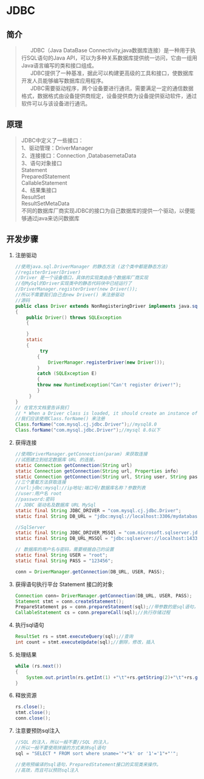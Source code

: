 # JDBC
## 简介
>&nbsp;&nbsp;&nbsp;&nbsp;&nbsp;&nbsp;JDBC（Java DataBase Connectivity,java数据库连接）是一种用于执行SQL语句的Java API，可以为多种关系数据库提供统一访问，它由一组用Java语言编写的类和接口组成。  
&nbsp;&nbsp;&nbsp;&nbsp;&nbsp;&nbsp;JDBC提供了一种基准，据此可以构建更高级的工具和接口，使数据库开发人员能够编写数据库应用程序。  
&nbsp;&nbsp;&nbsp;&nbsp;&nbsp;&nbsp;JDBC需要驱动程序，两个设备要进行通讯，需要满足一定的通信数据格式，数据格式由设备提供商规定，设备提供商为设备提供驱动软件，通过软件可以与该设备进行通讯。
## 原理
>JDBC中定义了一些接口：   
1、驱动管理：DriverManager   
2、连接接口：Connection ,DatabasemetaData   
3、语句对象接口   
Statement  
PreparedStatement   
CallableStatement   
4、结果集接口   
ResultSet   
ResultSetMetaData  
不同的数据库厂商实现JDBC的接口为自己数据库的提供一个驱动，以便能够通过java来访问数据库
## 开发步骤
1. 注册驱动  
    ```java
    //使用java.sql.DriverManager 的静态方法 (这个类中都是静态方法)  
    //registerDriver(Driver)
    //Driver 是一个设备借口，具体的实现类由各个数据库厂商实现
   //在MySql的Driver实现类中的静态代码块中已经运行了  
   //DriverManager.registerDriver(new Driver());  
   //所以不需要我们自己去new Driver() 来注册驱动  
   //源码
   public class Driver extends NonRegisteringDriver implements java.sql.Driver
   {
        public Driver() throws SQLException
        {

        }
        static
        {
             try
            {
                DriverManager.registerDriver(new Driver());
            }
            catch (SQLException E)
            {
            throw new RuntimeException("Can't register driver!");
            }
         }
    }
   // 在官方文档里告诉我们
   // * When a Driver class is loaded, it should create an instance of itself and register it with the DriverManager. This means that a user can load and register a driver by doing Class.forName("foo.bah.Driver")
   //我们应该使用Class.forName() 来注册
   Class.forName("com.mysql.cj.jdbc.Driver");//mysql8.0 
   Class.forName("com.mysql.jdbc.Driver");//mysql 8.0以下
    ```
2. 获得连接
    ```java
    //使用DriverManager.getConnection(param) 来获取连接
    //试图建立到给定数据库 URL 的连接。   
    static Connection getConnection(String url) 
    static Connection getConnection(String url, Properties info)
    static Connection getConnection(String url, String user, String password) 
    //三个重载方法获取连接
    //url:jdbc:mysql://ip地址:端口号/数据库名称？参数列表     
    //user:用户名 root
    //password:密码
    // JDBC 驱动名及数据库 URL MySql
	static final String JDBC_DRIVER = "com.mysql.cj.jdbc.Driver";
	static final String DB_URL = "jdbc:mysql://localhost:3306/mydatabase?useSSL=false&serverTimezone=UTC";
	
	//SqlServer
	static final String JDBC_DRIVER_MSSQl = "com.microsoft.sqlserver.jdbc.SQLServerDriver";
	static final String DB_URL_MSSQl = "jdbc:sqlserver://localhost:1433;" +"databaseName=MyDataBase;integratedSecurity=true;";

    // 数据库的用户名与密码，需要根据自己的设置
	static final String USER = "root";
	static final String PASS = "123456";

    conn = DriverManager.getConnection(DB_URL, USER, PASS);
    ```
3. 获得语句执行平台  Statement 接口的对象
    ```java
    Connection conn= DriverManager.getConnection(DB_URL, USER, PASS);
	Statement stmt = conn.createStatement();
    PrepareStatement ps = conn.prepareStatement(sql);//带参数的是sql语句，通过PrepareStatement中的set***方法传入参数
    CallableStatement cs = conn.prepareCall(sql);//执行存储过程
    ```
4. 执行sql语句  
    ```java
    ResultSet rs = stmt.executeQuery(sql);//查询
    int count = stmt.executeUpdate(sql);//删除，修改，插入
    ``` 
5. 处理结果
    ```java
    while (rs.next())
	{
		System.out.println(rs.getInt(1) +"\t"+rs.getString(2)+"\t"+rs.getBigDecimal(3)+"\t"+rs.getString(4));
	}
    ```
6. 释放资源
    ```java
    rs.close();
    stmt.close();
	conn.close();
    ```
7. 注意要预防sql注入
    ```java
    //SQL 的注入，所以一般不要//SQL 的注入，
    //所以一般不要使用拼接的方式来拼sql语句
    sql = "SELECT * FROM sort where sname='"+"k' or '1'='1"+"'"; 

    //使用预编译的sql语句，PreparedStatement接口的实现类来操作。
    //高效，而且可以预防sql注入
    ```